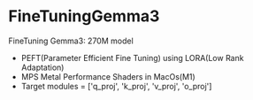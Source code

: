 # FineTuningGemma3
FineTuning Gemma3: 270M model 
- PEFT(Parameter Efficient Fine Tuning) using LORA(Low Rank Adaptation)
- MPS Metal Performance Shaders in MacOs(M1)
- Target modules = ['q_proj', 'k_proj', 'v_proj', 'o_proj']

